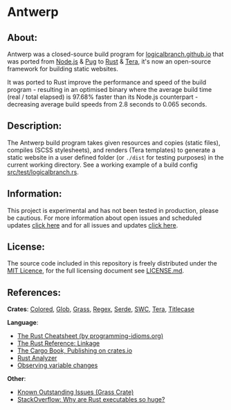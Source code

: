 # Antwerp
## About:
Antwerp was a closed-source build program for [logicalbranch.github.io](https://logicalbranch.github.io) that was ported from [Node.js](https://nodejs.org/en/) & [Pug](https://pugjs.org/api/getting-started.html) to [Rust](https://www.rust-lang.org/) & [Tera](https://tera.netlify.app/), it's now an open-source framework for building static websites.

It was ported to Rust improve the performance and speed of the build program - resulting in an optimised binary where the average build time (real / total elapsed) is 97.68% faster than its Node.js counterpart - decreasing average build speeds from 2.8 seconds to 0.065 seconds.

## Description:
The Antwerp build program takes given resources and copies (static files), compiles (SCSS stylesheets), and renders (Tera templates) to generate a static website in a user defined folder (or `./dist` for testing purposes) in the current working directory. See a working example of a build config [src/test/logicalbranch.rs](https://github.com/LogicalBranch/Antwerp/blob/master/src/test/logicalbranch.rs).

## Information:
This project is experimental and has not been tested in production, please be cautious. For more information about open issues and scheduled updates [click here](https://github.com/LogicalBranch/Antwerp/issues) and for all issues and updates [click here](https://github.com/LogicalBranch/Antwerp/issues?q=is%3Aissue).

## License:
The source code included in this repository is freely distributed under the [MIT Licence](https://choosealicense.com/licenses/mit/), for the full licensing document see [LICENSE.md](https://github.com/LogicalBranch/Antwerp/blob/master/LICENSE.md).

## References:
**Crates**: [Colored](https://crates.io/crates/colored), [Glob](https://crates.io/crates/glob), [Grass](https://crates.io/crates/grass), [Regex](https://crates.io/crates/regex), [Serde](https://crates.io/crates/serde), [SWC](https://crates.io/crates/swc), [Tera](https://crates.io/crates/tera), [Titlecase](https://crates.io/crates/titlecase)

**Language**:
* [The Rust Cheatsheet (by programming-idioms.org)](https://programming-idioms.org/cheatsheet/Rust)
* [The Rust Reference: Linkage](https://doc.rust-lang.org/reference/linkage.html)
* [The Cargo Book, Publishing on crates.io](https://doc.rust-lang.org/cargo/reference/publishing.html)
* [Rust Analyzer](https://rust-analyzer.github.io/)
* [Observing variable changes](https://users.rust-lang.org/t/observe-changes-of-variable/59069/8)

**Other**:
* [Known Outstanding Issues (Grass Crate)](https://github.com/connorskees/grass/issues/19)
* [StackOverflow: Why are Rust executables so huge?](https://stackoverflow.com/a/29008355/10415695)
<!-- * [Sitemap generator](https://www.xml-sitemaps.com/) -->
<!-- * [Google search console](https://search.google.com/search-console/) -->
<!-- * [Google search console (inspect)](https://search.google.com/search-console/welcome?action=inspect) -->
<!-- * [Google Trends](https://trends.google.com/trends/?geo=GB) -->